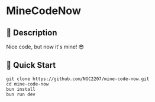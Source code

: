# MineCodeNow

## 📝 Description

Nice code, but now it's mine! 😎

## 🚀 Quick Start

```shell
git clone https://github.com/NGC2207/mine-code-now.git
cd mine-code-now
bun install
bun run dev
```
